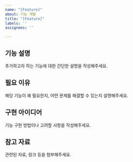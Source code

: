 ```yaml
---
name: "[Feature]"
about: 기능 개발
title: "[Feature]"
labels: ''
assignees: ''

---
```


## 기능 설명
추가하고자 하는 기능에 대한 간단한 설명을 작성해주세요.

## 필요 이유
해당 기능이 왜 필요한지, 어떤 문제를 해결할 수 있는지 설명해주세요.

## 구현 아이디어
기능 구현 방법이나 고려할 사항을 작성해주세요.

## 참고 자료
관련된 자료, 링크 등을 첨부해주세요.